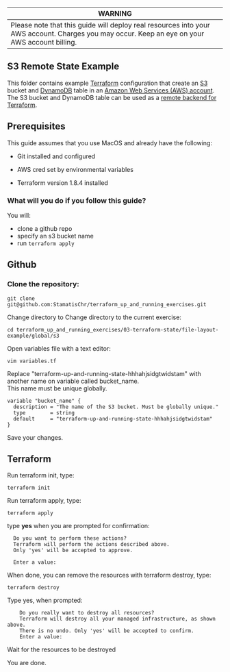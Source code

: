 | WARNING                          | 
|------------------------------------------|
| Please note that this guide will deploy real resources into your AWS account. Charges you may occur.  Keep an eye on your AWS account billing.


## S3 Remote State Example

This folder contains example [Terraform](https://www.terraform.io/) configuration that create an 
[S3](https://aws.amazon.com/s3/) bucket and [DynamoDB](https://aws.amazon.com/dynamodb/) table in an 
[Amazon Web Services (AWS) account](http://aws.amazon.com/). The S3 bucket and DynamoDB table can be used as a 
[remote backend for Terraform](https://www.terraform.io/docs/backends/).

## Prerequisites


This guide assumes that you use MacOS and already have the following:

- Git installed and configured 

- AWS cred set by environmental variables

- Terraform version 1.8.4 installed

### What will you do if you follow  this guide?

You will:
- clone a github repo
- specify an s3 bucket name
- run `terraform apply`

## Github

### Clone the repository:

```git clone git@github.com:StamatisChr/terraform_up_and_running_exercises.git```

Change directory to Change directory to the current exercise:

```cd terraform_up_and_running_exercises/03-terraform-state/file-layout-example/global/s3```


Open variables file with a text editor:

```vim variables.tf```


Replace "terraform-up-and-running-state-hhhahjsidgtwidstam" with another name on variable called bucket_name. \
This name must be unique globally.
```
variable "bucket_name" {
  description = "The name of the S3 bucket. Must be globally unique."
  type        = string
  default     = "terraform-up-and-running-state-hhhahjsidgtwidstam"
}
```

Save your changes.


## Terraform

Run terraform init, type:

```terraform init```

Run terraform apply, type:

```terraform apply```

type **yes** when you are prompted for confirmation:

```
  Do you want to perform these actions?
  Terraform will perform the actions described above.
  Only 'yes' will be accepted to approve.

  Enter a value:
```


When done, you can remove the resources with terraform destroy, type:

```
terraform destroy
```

Type yes, when prompted:
```
    Do you really want to destroy all resources?
    Terraform will destroy all your managed infrastructure, as shown above.
    There is no undo. Only 'yes' will be accepted to confirm.
    Enter a value: 
```


Wait for the resources to be destroyed


You are done. 